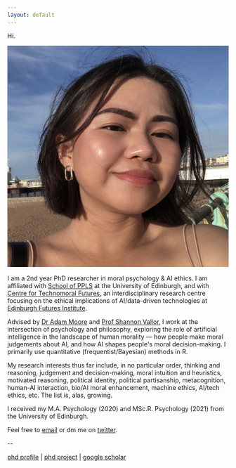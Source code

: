 ```yaml
---
layout: default
---
```


Hi. 

<img class="profile-picture" src="web-profile.jpg">

I am a 2nd year PhD researcher in moral psychology & AI ethics. I am affiliated with [School of PPLS](https://www.ed.ac.uk/ppls) at the University of Edinburgh, and with [Centre for Technomoral Futures](https://www.technomoralfutures.uk), an interdisciplinary research centre focusing on the ethical implications of AI/data-driven technologies at [Edinburgh Futures Institute](https://efi.ed.ac.uk). 

Advised by [Dr Adam Moore](https://www.ed.ac.uk/profile/adam-moore) and [Prof Shannon Vallor](https://www.ed.ac.uk/profile/shannon-vallor), I work at the intersection of psychology and philosophy, exploring the role of artificial intelligence in the landscape of human morality — how people make moral judgements about AI, and how AI shapes people's moral decision-making. I primarily use quantitative (frequentist/Bayesian) methods in R. 

My research interests thus far include, in no particular order, thinking and reasoning, judgement and decision-making, moral intuition and heuristics, motivated reasoning, political identity, political partisanship, metacognition, human-AI interaction, bio/AI moral enhancement, machine ethics, AI/tech ethics, etc. The list is, alas, growing. 

I received my M.A. Psychology (2020) and MSc.R. Psychology (2021) from the University of Edinburgh. 

Feel free to [email](mailto:yliu3310@ed.ac.uk) or dm me on [twitter](https://twitter.com/_yuxinl_/).

--

<!-- "Comment" [cv (tbd)](/resume.pdf) | -->
[phd profile](https://www.technomoralfutures.uk/phd-students/yuxin-liu) | 
[phd project](https://www.technomoralfutures.uk/phd-research-database/moral-judgments-towards-artificial-intelligence-systems) | 
[google scholar](https://scholar.google.co.uk/citations?user=06_0SucAAAAJ&hl=en) 
